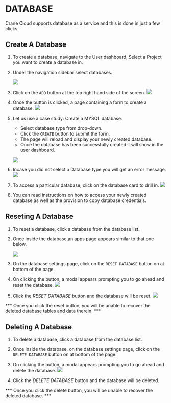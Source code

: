 # DATABASE
Crane Cloud supports database as a service and this is done in just a few clicks.

## Create A Database
1. To create a database, navigate to the User dashboard, Select a Project you want to create a database in.

2. Under the navigation sidebar select databases.

    ![](../img/sidebar_db.png)

3. Click on the `ADD` button at the top right hand side of the screen.
![](../img/no_databases.png) 

4. Once the button is clicked, a page containing a form to create a database.
![](../img/database_form.png)

5. Let us use a case study: Create a MYSQL database. 

    - Select database type from drop-down.
    - Click the `CREATE` button to submit the form.
    - The page will reload and display your newly created database.
    - Once the database has been successfully created it will show in the user dashboard.
    
    ![](../img/newly_created.png)

6. Incase you did not select a Database type you will get an error message.
![](../img/db_error.png) 

7. To access a particular database, click on the database card to drill in.
![](../img/single_db.png)

8. You can read instructions on how to access your newly created database as well as the provision to copy database credentials.

## Reseting A Database

1. To reset a database, click a database from the database list.


2. Once inside the database,an apps page appears similar to that one below.

    ![](../img/single_db.png)

3. On the database settings page, click on the `RESET DATABASE` button on at bottom of the page. 


4. On clicking the button, a modal appears prompting you to go ahead and reset the database.
    ![](../img/reset_db_modal.png)

5. Click the *RESET DATABASE* button and the database will be reset.
![](../img/successful_reset.png)

*** Once you click the reset button, you will be unable to recover the deleted database tables and data therein. ***

## Deleting A Database

1. To delete a database, click a database from the database list.


2. Once inside the database, on the database settings page, click on the `DELETE DATABASE` button on at bottom of the page. 


4. On clicking the button, a modal appears prompting you to go ahead and delete the database.
    ![](../img/db_delete.png)

5. Click the *DELETE DATABASE* button and the database will be deleted.

*** Once you click the delete button, you will be unable to recover the deleted database. ***
